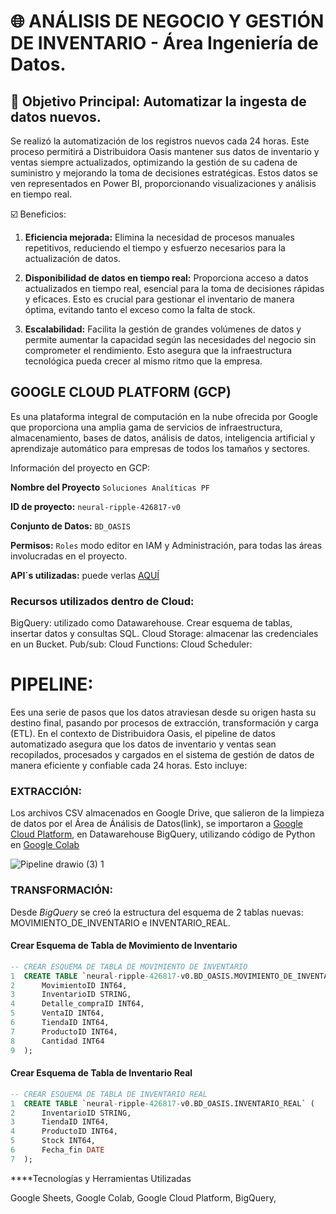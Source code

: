# 🌐 ANÁLISIS DE NEGOCIO Y GESTIÓN DE INVENTARIO - Área Ingeniería de Datos. 

## 🎯 Objetivo Principal: Automatizar la ingesta de datos nuevos. 

Se realizó la automatización de los registros nuevos cada 24 horas. Este proceso permitirá a Distribuidora Oasis mantener sus datos de inventario y ventas siempre actualizados, optimizando la gestión de su cadena de suministro y mejorando la toma de decisiones estratégicas. Estos datos se ven representados en Power BI, proporcionando visualizaciones y análisis en tiempo real.

☑️ Beneficios:

1. **Eficiencia mejorada:** Elimina la necesidad de procesos manuales repetitivos, reduciendo el tiempo y esfuerzo necesarios para la actualización de datos.

2. **Disponibilidad de datos en tiempo real:** Proporciona acceso a datos actualizados en tiempo real, esencial para la toma de decisiones rápidas y eficaces. Esto es crucial para gestionar el inventario de manera óptima, evitando tanto el exceso como la falta de stock.
   
4. **Escalabilidad:** Facilita la gestión de grandes volúmenes de datos y permite aumentar la capacidad según las necesidades del negocio sin comprometer el rendimiento. Esto asegura que la infraestructura tecnológica pueda crecer al mismo ritmo que la empresa.


## GOOGLE CLOUD PLATFORM (GCP) 

Es una plataforma integral de computación en la nube ofrecida por Google que proporciona una amplia gama de servicios de infraestructura, almacenamiento, bases de datos, análisis de datos, inteligencia artificial y aprendizaje automático para empresas de todos los tamaños y sectores.

Información del proyecto en GCP: 

**Nombre del Proyecto** `Soluciones Analíticas PF`

**ID de proyecto:** `neural-ripple-426817-v0`

**Conjunto de Datos:** `BD_OASIS` 

**Permisos:** `Roles` modo editor en IAM y Administración, para todas las áreas involucradas en el proyecto. 

**API´s utilizadas:** puede verlas [AQUÍ](https://github.com/leymilena2531/Proyecto-Final-Distribuidora-Oasis-/blob/master/Ingenieria%20de%20Datos/API.md)

### Recursos utilizados dentro de Cloud:

BigQuery: utilizado como Datawarehouse. Crear esquema de tablas, insertar datos y consultas SQL. 
Cloud Storage: almacenar las credenciales en un Bucket.
Pub/sub:
Cloud Functions: 
Cloud Scheduler: 

# PIPELINE:

Ees una serie de pasos que los datos atraviesan desde su origen hasta su destino final, pasando por procesos de extracción, transformación y carga (ETL). En el contexto de Distribuidora Oasis, el pipeline de datos automatizado asegura que los datos de inventario y ventas sean recopilados, procesados y cargados en el sistema de gestión de datos de manera eficiente y confiable cada 24 horas. Esto incluye:

### EXTRACCIÓN: 

Los archivos CSV almacenados en Google Drive, que salieron de la limpieza de datos por el Área de Ánálisis de Datos(link), se importaron a [Google Cloud Platform](https://cloud.google.com/?_gl=1*6gcnrv*_up*MQ..&gclid=CjwKCAjw-O6zBhASEiwAOHeGxXc4YZx6SNH1EHwvQgGmacSJnslZSK8XEbOaI-IYDAFV-nnJz4emIxoCwYcQAvD_BwE&gclsrc=aw.ds&hl=es_419), en Datawarehouse BigQuery, utilizando código de Python en [Google Colab](https://colab.research.google.com/drive/1j-HrMwga8oIaSLumfFZ1qPX-bo347MU1) 

![Pipeline drawio (3) 1](https://github.com/leymilena2531/Proyecto-Final-Distribuidora-Oasis-/assets/139195222/f7592c5f-a369-41fd-afa6-7c8c0f7800c3)

### TRANSFORMACIÓN:

Desde *BigQuery* se creó la estructura del esquema de 2 tablas nuevas: MOVIMIENTO_DE_INVENTARIO e INVENTARIO_REAL. 

#### Crear Esquema de Tabla de Movimiento de Inventario

```sql
-- CREAR ESQUEMA DE TABLA DE MOVIMIENTO DE INVENTARIO
1  CREATE TABLE `neural-ripple-426817-v0.BD_OASIS.MOVIMIENTO_DE_INVENTARIO` (
2      MovimientoID INT64,
3      InventarioID STRING,
4      Detalle_compraID INT64,
5      VentaID INT64,
6      TiendaID INT64,
7      ProductoID INT64,
8      Cantidad INT64
9  );
```

#### Crear Esquema de Tabla de Inventario Real

```sql
-- CREAR ESQUEMA DE TABLA DE INVENTARIO REAL
1  CREATE TABLE `neural-ripple-426817-v0.BD_OASIS.INVENTARIO_REAL` (
2      InventarioID STRING,
3      TiendaID INT64,
4      ProductoID INT64,
5      Stock INT64,
6      Fecha_fin DATE
7  );
```









****Tecnologías y Herramientas Utilizadas

Google Sheets, Google Colab, Google Cloud Platform, BigQuery, 


